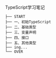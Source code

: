 TypeScript学习笔记

    ├── START
    ├── 一、初始TypeScript
    ├── 二、基础类型
    ├── 三、变量声明
    ├── 四、接口
    ├── 五、其他类型
    ├── ing...
    └── OVER